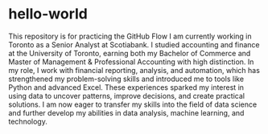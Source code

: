 # hello-world
This repository is for practicing the GitHub Flow
I am currently working in Toronto as a Senior Analyst at Scotiabank. I studied accounting and finance at the University of Toronto, earning both my Bachelor of Commerce and Master of Management & Professional Accounting with high distinction. In my role, I work with financial reporting, analysis, and automation, which has strengthened my problem-solving skills and introduced me to tools like Python and advanced Excel. These experiences sparked my interest in using data to uncover patterns, improve decisions, and create practical solutions. I am now eager to transfer my skills into the field of data science and further develop my abilities in data analysis, machine learning, and technology.
